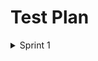 
# Test Plan
<details><summary>Sprint 1</summary>
  
| Feature to be tested | Approach | Testing task | Schedule | Pass/Fail |
| --- | --- | --- | --- | --- | --- |
<p>
</p>
</details>
